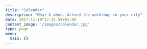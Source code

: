 ```yaml
---
title: "Calendar"
description: "What & when. Attend the workshop in your city"
date: 2017-11-19T17:15:59+01:00
content_image: '/images/calendar.jpg'
type: page
menu:
  main: {}
---
```


